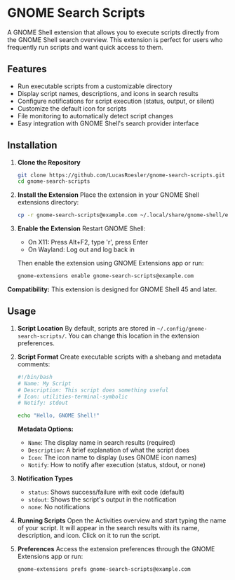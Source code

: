 # GNOME Search Scripts

A GNOME Shell extension that allows you to execute scripts directly from the GNOME Shell search overview. This extension is perfect for users who frequently run scripts and want quick access to them.

## Features

- Run executable scripts from a customizable directory
- Display script names, descriptions, and icons in search results
- Configure notifications for script execution (status, output, or silent)
- Customize the default icon for scripts
- File monitoring to automatically detect script changes
- Easy integration with GNOME Shell's search provider interface

## Installation

1. **Clone the Repository**
   ```bash
   git clone https://github.com/LucasRoesler/gnome-search-scripts.git
   cd gnome-search-scripts
   ```

2. **Install the Extension**
   Place the extension in your GNOME Shell extensions directory:
   ```bash
   cp -r gnome-search-scripts@example.com ~/.local/share/gnome-shell/extensions/
   ```

3. **Enable the Extension**
   Restart GNOME Shell:
   - On X11: Press Alt+F2, type 'r', press Enter
   - On Wayland: Log out and log back in

   Then enable the extension using GNOME Extensions app or run:
   ```bash
   gnome-extensions enable gnome-search-scripts@example.com
   ```

**Compatibility:** This extension is designed for GNOME Shell 45 and later.

## Usage

1. **Script Location**
   By default, scripts are stored in `~/.config/gnome-search-scripts/`. You can change this location in the extension preferences.

2. **Script Format**
   Create executable scripts with a shebang and metadata comments:

   ```bash
   #!/bin/bash
   # Name: My Script
   # Description: This script does something useful
   # Icon: utilities-terminal-symbolic
   # Notify: stdout

   echo "Hello, GNOME Shell!"
   ```

   **Metadata Options:**
   - `Name`: The display name in search results (required)
   - `Description`: A brief explanation of what the script does
   - `Icon`: The icon name to display (uses GNOME icon names)
   - `Notify`: How to notify after execution (status, stdout, or none)

3. **Notification Types**
   - `status`: Shows success/failure with exit code (default)
   - `stdout`: Shows the script's output in the notification
   - `none`: No notifications

4. **Running Scripts**
   Open the Activities overview and start typing the name of your script. It will appear in the search results with its name, description, and icon. Click on it to run the script.

5. **Preferences**
   Access the extension preferences through the GNOME Extensions app or run:
   ```bash
   gnome-extensions prefs gnome-search-scripts@example.com
   ```
